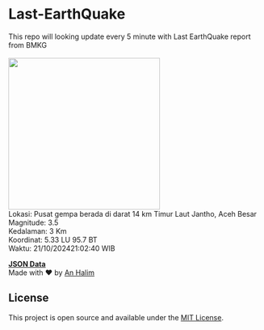 # Last-EarthQuake
This repo will looking update every 5 minute with Last EarthQuake report from BMKG
<br>
<br>
<img src="https://static.bmkg.go.id/20241021210240.mmi.jpg" width="300"/>
<br>
Lokasi: Pusat gempa berada di darat 14 km Timur Laut Jantho, Aceh Besar <br>
Magnitude: 3.5 <br>
Kedalaman: 3 Km <br>
Koordinat: 5.33 LU 95.7 BT <br>
Waktu: 21/10/202421:02:40 WIB <br>

<a href="./data/data.json">**JSON Data**</a>
<br>
Made with ❤️ by <a href="https://github.com/an-halim">An Halim</a>
## License

This project is open source and available under the [MIT License](LICENSE).
